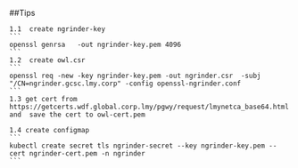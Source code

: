 ##Tips

    1.1  create ngrinder-key
    ```
    openssl genrsa   -out ngrinder-key.pem 4096
    ```
    1.2  create owl.csr
    ```
    openssl req -new -key ngrinder-key.pem -out ngrinder.csr  -subj "/CN=ngrinder.gcsc.lmy.corp" -config openssl-ngrinder.conf
    ```
    1.3 get cert from https://getcerts.wdf.global.corp.lmy/pgwy/request/lmynetca_base64.html and  save the cert to owl-cert.pem

    1.4 create configmap 
    ```
    kubectl create secret tls ngrinder-secret --key ngrinder-key.pem --cert ngrinder-cert.pem -n ngrinder
    ```
    